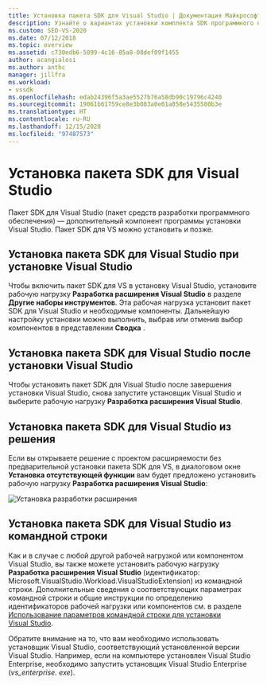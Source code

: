 ```yaml
---
title: Установка пакета SDK для Visual Studio | Документация Майкрософт
description: Узнайте о вариантах установки комплекта SDK программного обеспечения Visual Studio, в том числе во время установки Visual Studio.
ms.custom: SEO-VS-2020
ms.date: 07/12/2018
ms.topic: overview
ms.assetid: c730edb6-5099-4c16-85a8-08def09f1455
author: acangialosi
ms.author: anthc
manager: jillfra
ms.workload:
- vssdk
ms.openlocfilehash: edab24396f5a3ae5527b76a58db90c19796c4240
ms.sourcegitcommit: 19061b61759ce8e3b083a0e01a858e5435580b3e
ms.translationtype: HT
ms.contentlocale: ru-RU
ms.lasthandoff: 12/15/2020
ms.locfileid: "97487573"
---
```

# <a name="install-the-visual-studio-sdk"></a>Установка пакета SDK для Visual Studio

Пакет SDK для Visual Studio (пакет средств разработки программного обеспечения) — дополнительный компонент программы установки Visual Studio. Пакет SDK для VS можно установить и позже.

## <a name="install-the-visual-studio-sdk-as-part-of-a-visual-studio-installation"></a>Установка пакета SDK для Visual Studio при установке Visual Studio

Чтобы включить пакет SDK для VS в установку Visual Studio, установите рабочую нагрузку **Разработка расширения Visual Studio** в разделе **Другие наборы инструментов**. Эта рабочая нагрузка установит пакет SDK для Visual Studio и необходимые компоненты. Дальнейшую настройку установки можно выполнить, выбрав или отменив выбор компонентов в представлении **Сводка** .

## <a name="install-the-visual-studio-sdk-after-installing-visual-studio"></a>Установка пакета SDK для Visual Studio после установки Visual Studio

Чтобы установить пакет SDK для Visual Studio после завершения установки Visual Studio, снова запустите установщик Visual Studio и выберите рабочую нагрузку **Разработка расширения Visual Studio**.

## <a name="install-the-visual-studio-sdk-from-a-solution"></a>Установка пакета SDK для Visual Studio из решения

Если вы открываете решение с проектом расширяемости без предварительной установки пакета SDK для VS, в диалоговом окне **Установка отсутствующей функции** вам будет предложено установить рабочую нагрузку **Разработка расширения Visual Studio**:

![Установка разработки расширения](../extensibility/media/install-extension-development.png "Установка разработки расширения")

## <a name="install-the-visual-studio-sdk-from-the-command-line"></a>Установка пакета SDK для Visual Studio из командной строки

Как и в случае с любой другой рабочей нагрузкой или компонентом Visual Studio, вы также можете установить рабочую нагрузку **Разработка расширения Visual Studio** (идентификатор: Microsoft.VisualStudio.Workload.VisualStudioExtension) из командной строки. Дополнительные сведения о соответствующих параметрах командной строки и общие инструкции по определению идентификаторов рабочей нагрузки или компонентов см. в разделе [Использование параметров командной строки для установки Visual Studio](../install/use-command-line-parameters-to-install-visual-studio.md).

Обратите внимание на то, что вам необходимо использовать установщик Visual Studio, соответствующий установленной версии Visual Studio. Например, если на компьютере установлен Visual Studio Enterprise, необходимо запустить установщик Visual Studio Enterprise (*vs_enterprise. exe*).
